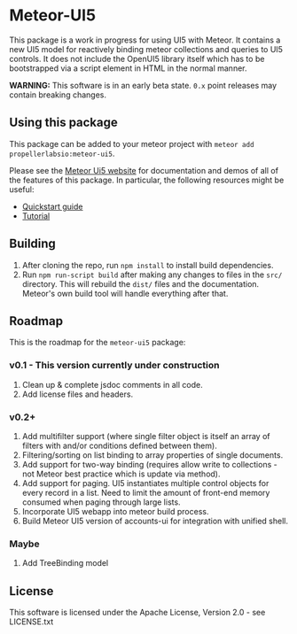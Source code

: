 # Meteor-UI5
This package is a work in progress for using UI5 with Meteor.  It contains
a new UI5 model for reactively binding meteor collections and queries to
UI5 controls.  It does not include the OpenUI5 library itself which has to be bootstrapped via a script element in HTML in the normal manner.

**WARNING:** This software is in an early beta state. `0.x` point releases may contain breaking changes.

## Using this package
This package can be added to your meteor project with ```meteor add propellerlabsio:meteor-ui5```.

Please see the [Meteor Ui5 website](http://meteor-ui5.propellerlabs.io) for documentation and demos of all of the features of this package. In particular, the following resources might be useful:
* [Quickstart guide](http://meteor-ui5.propellerlabs.io/#/docs/quickstart)
* [Tutorial](http://meteor-ui5.propellerlabs.io/#/tutorial)

## Building
1. After cloning the repo, run `npm install` to install build dependencies.
1. Run `npm run-script build` after making any changes to files in the `src/` directory. This will rebuild the `dist/` files and the documentation.  Meteor's own build tool will handle everything after that.

## Roadmap

This is the roadmap for the `meteor-ui5` package:

### v0.1 - This version currently under construction

1. Clean up & complete jsdoc comments in all code.
1. Add license files and headers.

### v0.2+

1. Add multifilter support (where single filter object is itself an array of filters with and/or conditions defined between them).
1. Filtering/sorting on list binding to array properties of single documents.
1. Add support for two-way binding (requires allow write to collections - not Meteor best practice which is update via method).
1. Add support for paging.  UI5 instantiates multiple control objects for every record in a list.  Need to limit the amount of front-end memory consumed when paging through large lists.
1. Incorporate UI5 webapp into meteor build process.
1. Build Meteor UI5 version of accounts-ui for integration with unified shell.

### Maybe

1. Add TreeBinding model

## License
This software is licensed under the Apache License, Version 2.0 - see LICENSE.txt
